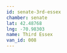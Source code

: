 ```yaml
---
id: senate-3rd-essex
chamber: senate
lat: 42.48768
lng: -70.98303
name: Third Essex
van_id: 008
---
```

